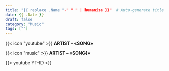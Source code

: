 ```yaml
---
title: "{{ replace .Name "-" " " | humanize }}"  # Auto-generate title from filename
date: {{ .Date }}
draft: false
category: "Music" 
tags: [""]
---
```


{{< icon "youtube" >}} **ARTIST – «SONG»**

{{< icon "music" >}} **ARTIST – «SONG)»**

{{< youtube YT-ID >}}